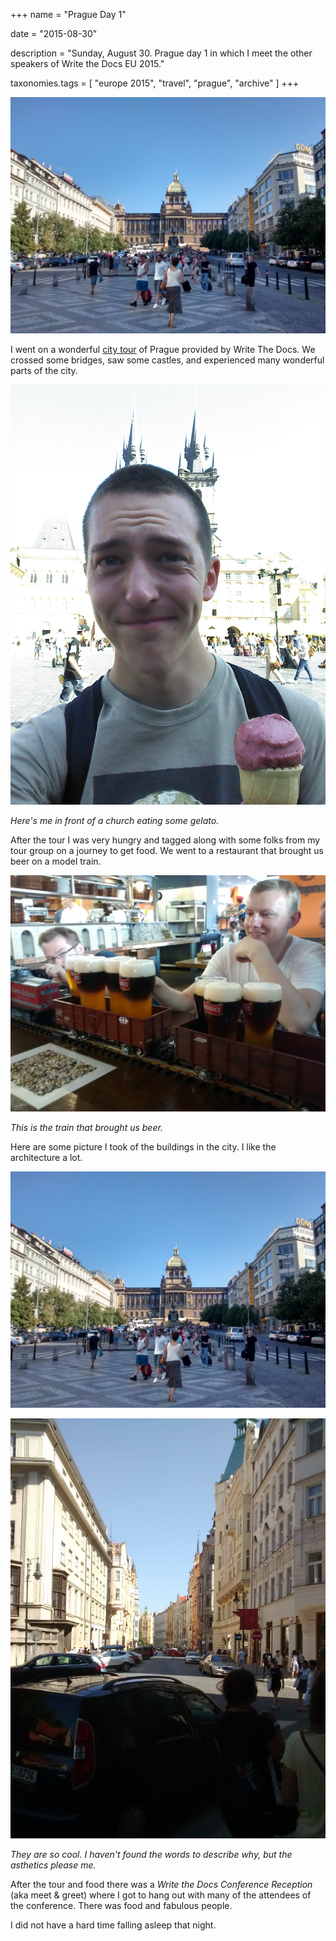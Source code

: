 +++
name = "Prague Day 1"

date = "2015-08-30"

description = "Sunday, August 30. Prague day 1 in which I meet the other speakers of Write the Docs EU 2015."

taxonomies.tags = [
    "europe 2015", "travel", "prague", "archive"
]
+++

![Prague city center](/assets/images/europe-2015/prague-city-center.jpg)

I went on a wonderful [city tour](http://www.writethedocs.org/conf/eu/2015/#events) of Prague provided by Write The Docs.
We crossed some bridges, saw some castles, and experienced many wonderful parts of the city.

![My dumb face and a delicious gelato.](assets/images/europe-2015/prague-gelato.jpg)

*Here's me in front of a church eating some gelato.*

After the tour I was very hungry and tagged along with some folks from my tour group on a journey to get food.
We went to a restaurant that brought us beer on a model train.

![Choo choo. Here comes the beer train.](/assets/images/europe-2015/prague-beer-train.jpg)

*This is the train that brought us beer.*

Here are some picture I took of the buildings in the city.
I like the architecture a lot.

![Classic architecture in the Prague city center.](assets/images/europe-2015/prague-city-center.jpg)

![Even the small regular old streets in Prague are breathtaking.](assets/images/europe-2015/prague-street.jpg)

*They are so cool.*
*I haven't found the words to describe why, but the asthetics please me.*

After the tour and food there was a *Write the Docs Conference Reception* (aka meet & greet) where I got to hang out with many of the attendees of the conference.
There was food and fabulous people.

I did not have a hard time falling asleep that night.

